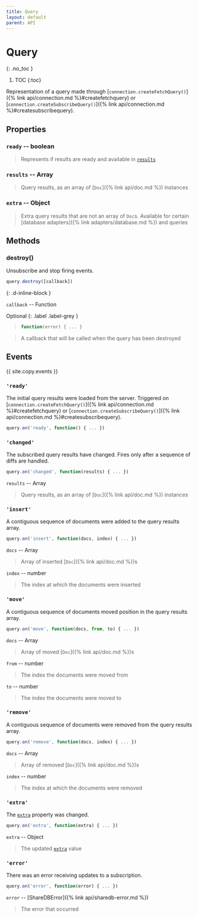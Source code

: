 ```yaml
---
title: Query
layout: default
parent: API
---
```


# Query
{: .no_toc }

1. TOC
{:toc}

Representation of a query made through [`connection.createFetchQuery()`]({% link api/connection.md %}#createfetchquery) or [`connection.createSubscribeQuery()`]({% link api/connection.md %}#createsubscribequery).

## Properties

### `ready` -- boolean

> Represents if results are ready and available in [`results`](#results)

### `results` -- Array

> Query results, as an array of [`Doc`]({% link api/doc.md %}) instances

### `extra` -- Object

> Extra query results that are not an array of `Doc`s. Available for certain [database adapters]({% link adapters/database.md %}) and queries

## Methods

### destroy()

Unsubscribe and stop firing events.

```js
query.destroy([callback])
```

{: .d-inline-block }

`callback` -- Function

Optional
{: .label .label-grey }

> ```js
> function(error) { ... }
> ```

> A callback that will be called when the query has been destroyed

## Events

{{ site.copy.events }}

### `'ready'`

The initial query results were loaded from the server. Triggered on [`connection.createFetchQuery()`]({% link api/connection.md %}#createfetchquery) or [`connection.createSubscribeQuery()`]({% link api/connection.md %}#createsubscribequery).

```js
query.on('ready', function() { ... })
```

### `'changed'`

The subscribed query results have changed. Fires only after a sequence of diffs are handled.

```js
query.on('changed', function(results) { ... })
```

`results` -- Array

> Query results, as an array of [`Doc`]({% link api/doc.md %}) instances

### `'insert'`

A contiguous sequence of documents were added to the query results array.

```js
query.on('insert', function(docs, index) { ... })
```

`docs` -- Array

> Array of inserted [`Doc`]({% link api/doc.md %})s

`index` -- number

> The index at which the documents were inserted

### `'move'`

A contiguous sequence of documents moved position in the query results array.

```js
query.on('move', function(docs, from, to) { ... })
```

`docs` -- Array

> Array of moved [`Doc`]({% link api/doc.md %})s

`from` -- number

> The index the documents were moved from

`to` -- number

> The index the documents were moved to

### `'remove'`

A contiguous sequence of documents were removed from the query results array.

```js
query.on('remove', function(docs, index) { ... })
```

`docs` -- Array

> Array of removed [`Doc`]({% link api/doc.md %})s

`index` -- number

> The index at which the documents were removed

### `'extra'`

The [`extra`](#extra--object) property was changed.

```js
query.on('extra', function(extra) { ... })
```

`extra` -- Object

> The updated [`extra`](#extra--object) value

### `'error'`

There was an error receiving updates to a subscription.

```js
query.on('error', function(error) { ... })
```

`error` -- [ShareDBError]({% link api/sharedb-error.md %})

> The error that occurred